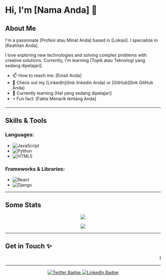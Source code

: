 # Hi, I'm [Nama Anda] 👋

## About Me

I'm a passionate [Profesi atau Minat Anda] based in [Lokasi]. I specialize in [Keahlian Anda]. 

I love exploring new technologies and solving complex problems with creative solutions. Currently, I'm learning [Topik atau Teknologi yang sedang dipelajari].

- 📫 How to reach me: [Email Anda]
- 🔗 Check out my [LinkedIn](link linkedin Anda) or [GitHub](link GitHub Anda)
- 🌱 Currently learning [Hal yang sedang dipelajari]
- ⚡ Fun fact: [Fakta Menarik tentang Anda]

---

## Skills & Tools

### Languages:
- ![JavaScript](https://img.shields.io/badge/JavaScript-F7DF1E?style=for-the-badge&logo=javascript&logoColor=black)
- ![Python](https://img.shields.io/badge/Python-3776AB?style=for-the-badge&logo=python&logoColor=white)
- ![HTML5](https://img.shields.io/badge/HTML5-E34F26?style=for-the-badge&logo=html5&logoColor=white)

### Frameworks & Libraries:
- ![React](https://img.shields.io/badge/React-61DAFB?style=for-the-badge&logo=react&logoColor=black)
- ![Django](https://img.shields.io/badge/Django-092E20?style=for-the-badge&logo=django&logoColor=white)

---

## Some Stats

<p align="center">
  <img src="https://github-readme-stats.vercel.app/api?username=[username-Anda]&show_icons=true&count_private=true&hide=prs&theme=radical" />
</p>

<p align="center">
  <img src="https://github-readme-stats.vercel.app/api/top-langs/?username=[username-Anda]&langs_count=10&theme=radical" />
</p>

---

## Get in Touch ✨

<marquee direction="left" behavior="scroll" scrollamount="10">Feel free to reach out if you want to collaborate or just chat about tech!</marquee>

---

<p align="center">
  <a href="https://twitter.com/[Username Twitter Anda]">
    <img src="https://img.shields.io/badge/Twitter-1DA1F2?style=for-the-badge&logo=twitter&logoColor=white" alt="Twitter Badge">
  </a>
  <a href="https://www.linkedin.com/in/[LinkedIn Anda]">
    <img src="https://img.shields.io/badge/LinkedIn-0077B5?style=for-the-badge&logo=linkedin&logoColor=white" alt="LinkedIn Badge">
  </a>
</p>
